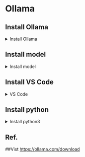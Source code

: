 # Ollama

## Install Ollama 

<details>
<summary>Install Ollama </summary>
        
        ##Vist https://ollama.com/download
        ##Install with one command
        curl -fsSL https://ollama.com/install.sh | sh
        sudo usermod -aG ollama $USER
        sudo chmod -R 775 /usr/share/ollama/.ollama

        ### Ollama   Cli 
        sudo systemctl status ollama
        sudo systemctl start ollama
        sudo systemctl stop ollama
        ollama list 

        ## Uninstall / remove  Ollama

            ### Only Ollama Del, Models Untouched /usr/share/ollama/.ollama
            sudo systemctl stop ollama
            sudo systemctl disable ollama
            sudo rm /etc/systemd/system/ollama.service
            sudo rm $(which ollama)
            sudo userdel ollama
            sudo groupdel ollama
        
        
        
            ## Delete All
            sudo systemctl stop ollama
            sudo systemctl disable ollama
            sudo rm /etc/systemd/system/ollama.service
            sudo rm $(which ollama)
            sudo rm -r /usr/share/ollama
            sudo userdel ollama
            sudo groupdel ollama

  
</details>







## Install model   

<details>
<summary>Install model </summary>
        
    ##Vist   https://ollama.com/search
    ollama run deepseek-r1
    ollama run deepseek-r1:1.5b
    ollama run llama3
    ollama run llama3:latest
</details>


## Install  VS Code

<details>
<summary> VS Code</summary>

#### Click the button to install:

 https://code.visualstudio.com/download

#### Or install cli : 

    To install Visual Studio Code (VS Code) on Ubuntu using the command line interface (CLI), follow these steps:
    
    1. **Update the package list**:
       ```bash
       sudo apt update
       sudo apt install -y software-properties-common apt-transport-https wget
       wget -qO- https://packages.microsoft.com/keys/microsoft.asc | gpg --dearmor > packages.microsoft.gpg
       sudo install -o root -g root -m 644 packages.microsoft.gpg /etc/apt/trusted.gpg.d/
       sudo sh -c 'echo "deb [arch=amd64] https://packages.microsoft.com/repos/code stable main" > /etc/apt/sources.list.d/vscode.list'    
       sudo apt update
       sudo apt install -y code
       rm packages.microsoft.gpg     
       code
       ```    
    ### Notes:
    - These commands assume you’re using a 64-bit Ubuntu system.
    - If you encounter issues, ensure your system is fully updated (`sudo apt upgrade`) before starting.
    - You can also install VS Code by downloading the `.deb` package from the [official VS Code website](https://code.visualstudio.com/) and running:
      ```bash
      sudo dpkg -i <downloaded-file>.deb
      sudo apt install -f      ```
 
</details> 





## Install python
<details>
<summary>Install python3 </summary>
        
        ##Vist   https://www.python.org/downloads/source/
        or for linux 
        # For Debian/Ubuntu, use:
        sudo apt-get install python3
        #For Fedora/CentOS, use:
        sudo yum install python3
        python3 --version
        
        # create virtual environment in this directory  self-contained that contains a Python interpreter and all the libraries and scripts install,isolated from other Python projects.
        python3 -m venv .venv
        
        #Activating the Virtual Environment 
        ##**On macOS and Linux:** 
        source .venv/bin/activate 
        ##**On Windows (Command Prompt):** 
        .venv\Scripts\activate 
        ##**On Windows (PowerShell):** 
        .venv\Scripts\Activate.ps1 
        
</details>


## Ref.

##Vist https://ollama.com/download

